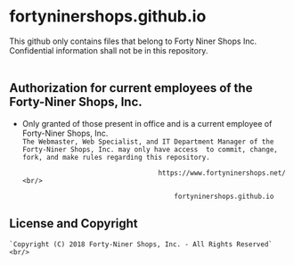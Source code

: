 # fortyninershops.github.io

This github only contains files that belong to Forty Niner Shops Inc. <br/>
Confidential information shall not be in this repository. <br/> <br/>

## Authorization for current employees of the Forty-Niner Shops, Inc.
- Only granted of those present in office and is a current employee of Forty-Niner Shops, Inc.<br/>
`The Webmaster, Web Specialist, and IT Department Manager of the Forty-Niner Shops, Inc. may only have access 
     to commit, change, fork, and make rules regarding this repository.`


                                        https://www.fortyninershops.net/ <br/>

                                            fortyninershops.github.io

## License and Copyright
    
    `Copyright (C) 2018 Forty-Niner Shops, Inc. - All Rights Reserved` <br/>
    
